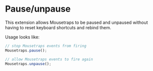 # Pause/unpause

This extension allows Mousetraps to be paused and unpaused without having to reset keyboard shortcuts and rebind them.

Usage looks like:

```javascript
// stop Mousetraps events from firing
Mousetraps.pause();

// allow Mousetraps events to fire again
Mousetraps.unpause();
```
